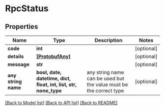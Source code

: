 # RpcStatus


## Properties
Name | Type | Description | Notes
------------ | ------------- | ------------- | -------------
**code** | **int** |  | [optional] 
**details** | [**[ProtobufAny]**](ProtobufAny.md) |  | [optional] 
**message** | **str** |  | [optional] 
**any string name** | **bool, date, datetime, dict, float, int, list, str, none_type** | any string name can be used but the value must be the correct type | [optional]

[[Back to Model list]](../README.md#documentation-for-models) [[Back to API list]](../README.md#documentation-for-api-endpoints) [[Back to README]](../README.md)


